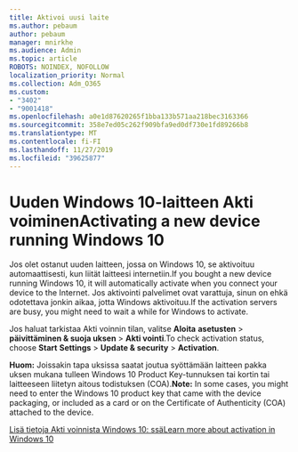 ```yaml
---
title: Aktivoi uusi laite
ms.author: pebaum
author: pebaum
manager: mnirkhe
ms.audience: Admin
ms.topic: article
ROBOTS: NOINDEX, NOFOLLOW
localization_priority: Normal
ms.collection: Adm_O365
ms.custom:
- "3402"
- "9001418"
ms.openlocfilehash: a0e1d87620265f1bba133b571aa218bec3163366
ms.sourcegitcommit: 358e7ed05c262f909bfa9ed0df730e1fd89266b8
ms.translationtype: MT
ms.contentlocale: fi-FI
ms.lasthandoff: 11/27/2019
ms.locfileid: "39625877"
---
```

# <a name="activating-a-new-device-running-windows-10"></a><span data-ttu-id="b1dfa-102">Uuden Windows 10-laitteen Akti voiminen</span><span class="sxs-lookup"><span data-stu-id="b1dfa-102">Activating a new device running Windows 10</span></span>

<span data-ttu-id="b1dfa-103">Jos olet ostanut uuden laitteen, jossa on Windows 10, se aktivoituu automaattisesti, kun liität laitteesi internetiin.</span><span class="sxs-lookup"><span data-stu-id="b1dfa-103">If you bought a new device running Windows 10, it will automatically activate when you connect your device to the Internet.</span></span> <span data-ttu-id="b1dfa-104">Jos aktivointi palvelimet ovat varattuja, sinun on ehkä odotettava jonkin aikaa, jotta Windows aktivoituu.</span><span class="sxs-lookup"><span data-stu-id="b1dfa-104">If the activation servers are busy, you might need to wait a while for Windows to activate.</span></span>

<span data-ttu-id="b1dfa-105">Jos haluat tarkistaa Akti voinnin tilan, valitse **Aloita** **asetusten** > **päivittäminen & suoja uksen** > **Akti vointi**.</span><span class="sxs-lookup"><span data-stu-id="b1dfa-105">To check activation status, choose **Start** **Settings** > **Update & security** > **Activation**.</span></span>

<span data-ttu-id="b1dfa-106">**Huom:** Joissakin tapa uksissa saatat joutua syöttämään laitteen pakka uksen mukana tulleen Windows 10 Product Key-tunnuksen tai kortin tai laitteeseen liitetyn aitous todistuksen (COA).</span><span class="sxs-lookup"><span data-stu-id="b1dfa-106">**Note:** In some cases, you might need to enter the Windows 10 product key that came with the device packaging, or included as a card or on the Certificate of Authenticity (COA) attached to the device.</span></span>

[<span data-ttu-id="b1dfa-107">Lisä tietoja Akti voinnista Windows 10: ssä</span><span class="sxs-lookup"><span data-stu-id="b1dfa-107">Learn more about activation in Windows 10</span></span>](https://support.microsoft.com/help/12440)